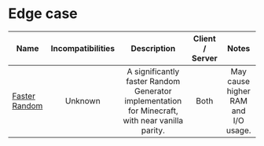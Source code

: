 # Edge case
| Name | Incompatibilities | Description | Client / Server | Notes |
| --- | :---: | :---: | :---: | :---: |
| [Faster Random](https://modrinth.com/mod/faster-random)  | Unknown | A significantly faster Random Generator implementation for Minecraft, with near vanilla parity. | Both | May cause higher RAM and I/O usage. |